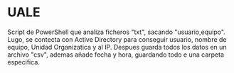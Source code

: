 # UALE
Script de PowerShell que analiza ficheros "txt", sacando "usuario,equipo". Lugo, se contecta con Active Directory para conseguir usuario, nombre de equipo, Unidad Organizatica y al IP. Despues guarda todos los datos en un archivo "csv", ademas añade fecha y hora, guardando todo e una carpeta especifica.
